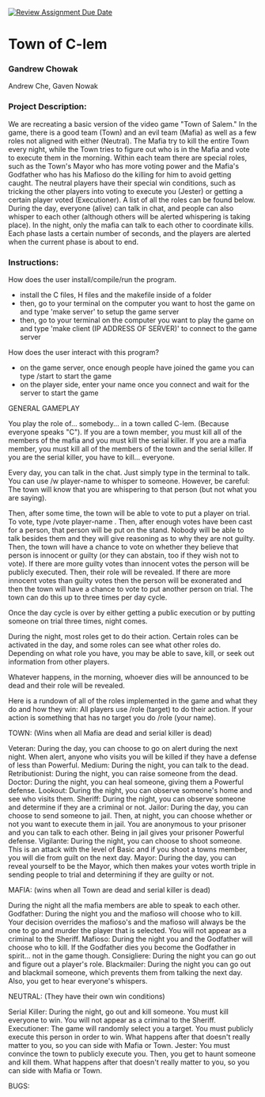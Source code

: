 [![Review Assignment Due Date](https://classroom.github.com/assets/deadline-readme-button-24ddc0f5d75046c5622901739e7c5dd533143b0c8e959d652212380cedb1ea36.svg)](https://classroom.github.com/a/SQs7pKlr)
# Town of C-lem

### Gandrew Chowak

Andrew Che, Gaven Nowak

### Project Description:

We are recreating a basic version of the video game "Town of Salem." In the game, there is a good team (Town) and an evil team (Mafia) as well as a few roles not aligned with either (Neutral). The Mafia try to kill the entire Town every night, while the Town tries to figure out who is in the Mafia and vote to execute them in the morning. Within each team there are special roles, such as the Town's Mayor who has more voting power and the Mafia's Godfather who has his Mafioso do the killing for him to avoid getting caught. The neutral players have their special win conditions, such as tricking the other players into voting to execute you (Jester) or getting a certain player voted (Executioner). A list of all the roles can be found below.
During the day, everyone (alive) can talk in chat, and people can also whisper to each other (although others will be alerted whispering is taking place). In the night, only the mafia can talk to each other to coordinate kills. Each phase lasts a certain number of seconds, and the players are alerted when the current phase is about to end.

### Instructions:

How does the user install/compile/run the program.
  - install the C files, H files and the makefile inside of a folder
  - then, go to your terminal on the computer you want to host the game on and type 'make server' to setup the game server
  - then, go to your terminal on the computer you want to play the game on and type 'make client (IP ADDRESS OF SERVER)' to connect to the game server

How does the user interact with this program?
  - on the game server, once enough people have joined the game you can type /start to start the game
  - on the player side, enter your name once you connect and wait for the server to start the game

  GENERAL GAMEPLAY

  You play the role of... somebody... in a town called C-lem. (Because everyone speaks "C").
  If you are a town member, you must kill all of the members of the mafia and you must kill the serial killer.
  If you are a mafia member, you must kill all of the members of the town and the serial killer.
  If you are the serial killer, you have to kill... everyone.

  Every day, you can talk in the chat. Just simply type in the terminal to talk.
  You can use /w player-name to whisper to someone. However, be careful: The town will know that you are whispering to that person (but not what you are saying).

  Then, after some time, the town will be able to vote to put a player on trial.
  To vote, type /vote player-name .
  Then, after enough votes have been cast for a person, that person will be put on the stand. Nobody will be able to talk besides them and they will give reasoning
  as to why they are not guilty.
  Then, the town will have a chance to vote on whether they believe that person is innocent or guilty (or they can abstain, too if they wish not to vote).
  If there are more guilty votes than innocent votes the person will be publicly executed. Then, their role will be revealed.
  If there are more innocent votes than guilty votes then the person will be exonerated and then the town will have a chance to vote to put another person on trial.
  The town can do this up to three times per day cycle.

  Once the day cycle is over by either getting a public execution or by putting someone on trial three times, night comes.

  During the night, most roles get to do their action. Certain roles can be activated in the day, and some roles can see what other roles do.
  Depending on what role you have, you may be able to save, kill, or seek out information from other players.

  Whatever happens, in the morning, whoever dies will be announced to be dead and their role will be revealed.

  Here is a rundown of all of the roles implemented in the game and what they do and how they win:
  All players use /role (target) to do their action. If your action is something that has no target you do /role (your name).


  TOWN: (Wins when all Mafia are dead and serial killer is dead)

  Veteran: During the day, you can choose to go on alert during the next night. When alert, anyone who visits you will be killed if they have a defense of less than Powerful.
  Medium: During the night, you can talk to the dead.
  Retributionist: During the night, you can raise someone from the dead.
  Doctor: During the night, you can heal someone, giving them a Powerful defense.
  Lookout: During the night, you can observe someone's home and see who visits them.
  Sheriff: During the night, you can observe someone and determine if they are a criminal or not.
  Jailor: During the day, you can choose to send someone to jail. Then, at night, you can choose whether or not you want to execute them in jail. You are anonymous to your prisoner and you can talk to each other. Being in jail gives your prisoner Powerful defense.
  Vigilante: During the night, you can choose to shoot someone. This is an attack with the level of Basic and if you shoot a towns member, you will die from guilt on the next day.
  Mayor: During the day, you can reveal yourself to be the Mayor, which then makes your votes worth triple in sending people to trial and determining if they are guilty or not.


  MAFIA: (wins when all Town are dead and serial killer is dead)

  During the night all the mafia members are able to speak to each other.
  Godfather: During the night you and the mafioso will choose who to kill. Your decision overrides the mafioso's and the mafioso will always be the one to go and murder the player that is selected. You will not appear
  as a criminal to the Sheriff.
  Mafioso: During the night you and the Godfather will choose who to kill. If the Godfather dies you become the Godfather in spirit... not in the game though.
  Consigliere: During the night you can go out and figure out a player's role.
  Blackmailer: During the night you can go out and blackmail someone, which prevents them from talking the next day. Also, you get to hear everyone's whispers.


  NEUTRAL: (They have their own win conditions)

  Serial Killer: During the night, go out and kill someone. You must kill everyone to win. You will not appear as a criminal to the Sheriff.
  Executioner: The game will randomly select you a target. You must publicly execute this person in order to win. What happens after that doesn't really matter to you, so you can side with Mafia or Town.
  Jester: You must convince the town to publicly execute you. Then, you get to haunt someone and kill them. What happens after that doesn't really matter to you, so you can side with Mafia or Town.











   BUGS:

   
